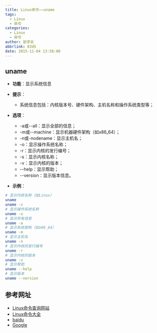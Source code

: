 ```yaml
---
title: Linux命令——uname
tags:
  - Linux
  - 命令
categories:
  - Linux
  - 命令
author: 张学志
abbrlink: 83d5
date: 2015-11-04 13:58:00
---
```






## uname
* **功能**：显示系统信息
<!-- more -->
* **提示**：
	* 系统信息包括：内核版本号、硬件架构、主机名称和操作系统类型等；
* **选项**： 
	* -a或--all：显示全部的信息； 
	* -m或--machine：显示机器硬件架构（如x86_64）； 
	* -n或-nodename：显示主机名； 
	* -o：显示操作系统名称；
	* -r：显示内核的发行编号； 
	* -s：显示内核名称； 
	* -v：显示内核的版本； 
	* --help：显示帮助； 
	* --version：显示版本信息。

* **示例**：
```bash
# 显示内核名称（如Linux）
uname
uname -s
# 显示操作系统名称
uname -o
# 显示所有信息
uname -a
# 显示系统架构（如x86_64）
uname -m
# 显示主机名
uname -n
# 显示内核的发行编号
uname -r
# 显示内核的版本
uname -v
# 显示帮助
uname --help
# 显示版本
uname --version
```


## 参考网址
* [Linux命令查询网站](http://www.lx138.com/)
* [Linux命令大全](http://man.linuxde.net/)
* [baidu](http://baidu.com/)
* [Google](http://google.com.hk)

